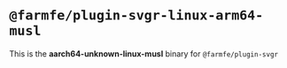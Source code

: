# `@farmfe/plugin-svgr-linux-arm64-musl`

This is the **aarch64-unknown-linux-musl** binary for `@farmfe/plugin-svgr`
